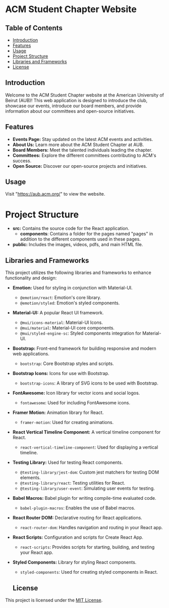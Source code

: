 # ACM Student Chapter Website

## Table of Contents

- [Introduction](#introduction)
- [Features](#features)
- [Usage](#usage)
- [Project Structure](#project-structure)
- [Libraries and Frameworks](#libraries-and-frameworks)
- [License](#license)

## Introduction

Welcome to the ACM Student Chapter website at the American University of Beirut (AUB)! This web application is designed to introduce the club, showcase our events, introduce our board members, and provide information about our committees and open-source initiatives.

## Features

- **Events Page:** Stay updated on the latest ACM events and activities.
- **About Us:** Learn more about the ACM Student Chapter at AUB.
- **Board Members:** Meet the talented individuals leading the chapter.
- **Committees:** Explore the different committees contributing to ACM's success.
- **Open Source:** Discover our open-source projects and initiatives.

## Usage
 
 Visit "https://aub.acm.org/" to view the website.

# Project Structure

- **src:**  Contains the source code for the React application.
    - **components**: Contains a folder for the pages named "pages" in addition to the different components used in these pages.
- **public:** Includes the images, videos, pdfs, and main HTML file.

## Libraries and Frameworks

This project utilizes the following libraries and frameworks to enhance functionality and design:

- **Emotion:** Used for styling in conjunction with Material-UI.
  - `@emotion/react`: Emotion's core library.
  - `@emotion/styled`: Emotion's styled components.

- **Material-UI:** A popular React UI framework.
  - `@mui/icons-material`: Material-UI Icons.
  - `@mui/material`: Material-UI core components.
  - `@mui/styled-engine-sc`: Styled components integration for Material-UI.
  
- **Bootstrap:** Front-end framework for building responsive and modern web applications.
  - `bootstrap`: Core Bootstrap styles and scripts.

- **Bootstrap Icons:** Icons for use with Bootstrap.
  - `bootstrap-icons`: A library of SVG icons to be used with Bootstrap.

- **FontAwesome:** Icon library for vector icons and social logos.
  - `fontawesome`: Used for including FontAwesome icons.

- **Framer Motion:** Animation library for React.
  - `framer-motion`: Used for creating animations.
  
- **React Vertical Timeline Component:** A vertical timeline component for React.
  - `react-vertical-timeline-component`: Used for displaying a vertical timeline.

- **Testing Library:** Used for testing React components.
  - `@testing-library/jest-dom`: Custom jest matchers for testing DOM elements.
  - `@testing-library/react`: Testing utilities for React.
  - `@testing-library/user-event`: Simulating user events for testing.

- **Babel Macros:** Babel plugin for writing compile-time evaluated code.
  - `babel-plugin-macros`: Enables the use of Babel macros.

- **React Router DOM:** Declarative routing for React applications.
  - `react-router-dom`: Handles navigation and routing in your React app.

- **React Scripts:** Configuration and scripts for Create React App.
  - `react-scripts`: Provides scripts for starting, building, and testing your React app.

- **Styled Components:** Library for styling React components.
  - `styled-components`: Used for creating styled components in React.

  ## License

This project is licensed under the [MIT License](LICENSE.md).

